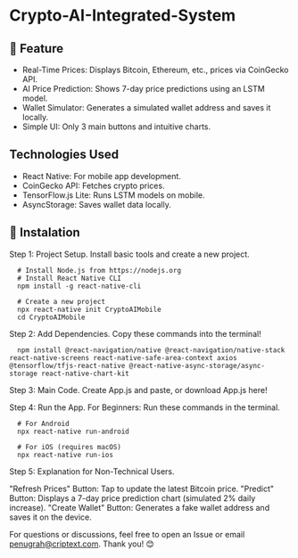 # Crypto-AI-Integrated-System

## 🌟 Feature
- Real-Time Prices: Displays Bitcoin, Ethereum, etc., prices via CoinGecko API.
- AI Price Prediction: Shows 7-day price predictions using an LSTM model.
- Wallet Simulator: Generates a simulated wallet address and saves it locally.
- Simple UI: Only 3 main buttons and intuitive charts.

## Technologies Used
- React Native: For mobile app development.
- CoinGecko API: Fetches crypto prices.
- TensorFlow.js Lite: Runs LSTM models on mobile.
- AsyncStorage: Saves wallet data locally.

## 🚀 Instalation

Step 1: Project Setup.
Install basic tools and create a new project.

      # Install Node.js from https://nodejs.org  
      # Install React Native CLI  
      npm install -g react-native-cli  

      # Create a new project  
      npx react-native init CryptoAIMobile  
      cd CryptoAIMobile  


Step 2: Add Dependencies.
Copy these commands into the terminal!

      npm install @react-navigation/native @react-navigation/native-stack react-native-screens react-native-safe-area-context axios @tensorflow/tfjs-react-native @react-native-async-storage/async-storage react-native-chart-kit  


Step 3: Main Code.
Create App.js and paste, or download App.js here!


Step 4: Run the App.
For Beginners: Run these commands in the terminal.

      # For Android  
      npx react-native run-android  

      # For iOS (requires macOS)  
      npx react-native run-ios  


Step 5: Explanation for Non-Technical Users.

"Refresh Prices" Button: Tap to update the latest Bitcoin price.
"Predict" Button: Displays a 7-day price prediction chart (simulated 2% daily increase).
"Create Wallet" Button: Generates a fake wallet address and saves it on the device.


For questions or discussions, feel free to open an Issue or email penugrah@criptext.com.
Thank you! 😊
